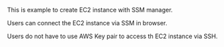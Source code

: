 This is example to create EC2 instance with SSM manager.

Users can connect the EC2 instance via SSM in browser.

Users do not have to use AWS Key pair to access th EC2 instance via SSH.